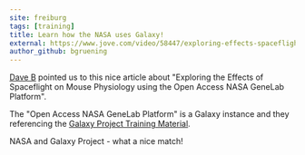 ```yaml
---
site: freiburg
tags: [training]
title: Learn how the NASA uses Galaxy!
external: https://www.jove.com/video/58447/exploring-effects-spaceflight-on-mouse-physiology-using-open-access
author_github: bgruening
---
```


[Dave B](https://galaxyproject.org/people/dave-bouvier/) pointed us to this nice article about
"Exploring the Effects of Spaceflight on Mouse Physiology using the Open Access NASA GeneLab Platform".

The "Open Access NASA GeneLab Platform" is a Galaxy instance and they referencing the [Galaxy Project Training Material](http://training.galaxyproject.org/).

NASA and Galaxy Project - what a nice match!


